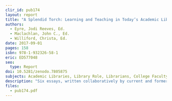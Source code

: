 ```yaml
---
clir_id: pub174
layout: report
title: "A Splendid Torch: Learning and Teaching in Today’s Academic Libraries"
authors: 
  - Eyre, Jodi Reeves, Ed.
  - Maclachlan, John C., Ed.
  - Williford, Christa, Ed.
date: 2017-09-01
pages: 158
isbn: 978-1-932326-58-1
eric: ED577048
seo:
  type: Report
doi: 10.5281/zenodo.7805875
subjects: Academic Libraries, Library Role, Librarians, College Faculty, Librarian Teacher Cooperation, Educational Technology, Technological Literacy, Maps, Case Studies, Cooperation, Electronic Publishing, Electronic Libraries, Printing
description: "Six essays, written collaboratively by current and former CLIR postdoctoral fellows, explore the contributions that today’s academic libraries—as providers of resources, professional support, and space—are making to learning and teaching. Topics include the continuing evolution of the learning commons, information literacy instruction, digital humanities teaching in libraries, spatial literacy, collaboration in digital special collections, and 3-D printing and pedagogy."
files:
  - pub174.pdf
---
```


